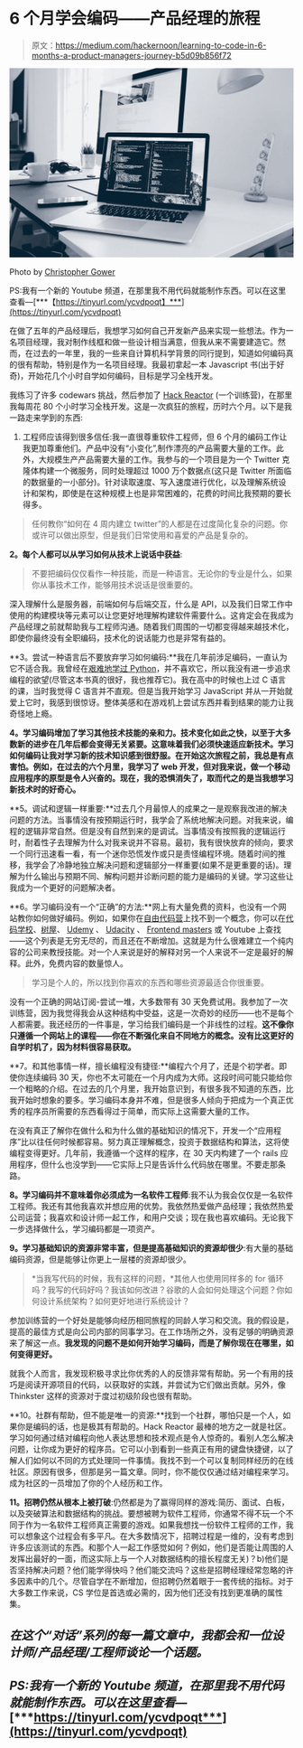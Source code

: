 # 6 个月学会编码——产品经理的旅程

> 原文：<https://medium.com/hackernoon/learning-to-code-in-6-months-a-product-managers-journey-b5d09b856f72>

![](img/83187189c0e9b1cc72df8e2fe5cebcd8.png)

Photo by [Christopher Gower](https://unsplash.com/photos/m_HRfLhgABo?utm_source=unsplash&utm_medium=referral&utm_content=creditCopyText)

PS:我有一个新的 Youtube 频道，在那里我不用代码就能制作东西。可以在这里查看—[***【https://tinyurl.com/ycvdpoqt】***](https://tinyurl.com/ycvdpoqt)

在做了五年的产品经理后，我想学习如何自己开发新产品来实现一些想法。作为一名项目经理，我对制作线框和做一些设计相当满意，但我从来不需要建造它。然而，在过去的一年里，我的一些来自计算机科学背景的同行提到，知道如何编码真的很有帮助，特别是作为一名项目经理。我最初拿起一本 Javascript 书(出于好奇)，开始花几个小时自学如何编码，目标是学习全栈开发。

我练习了许多 codewars 挑战，然后参加了 [Hack Reactor](https://www.hackreactor.com/) (一个训练营)，在那里我每周花 80 个小时学习全栈开发。这是一次疯狂的旅程，历时六个月。以下是我一路走来学到的东西:

1.  工程师应该得到很多信任:我一直很尊重软件工程师，但 6 个月的编码工作让我更加尊重他们。产品中没有“小变化”,制作漂亮的产品需要大量的工作。此外，大规模生产产品需要大量的工作。我参与的一个项目是为一个 Twitter 克隆体构建一个微服务，同时处理超过 1000 万个数据点(这只是 Twitter 所面临的数据量的一小部分)。针对读取速度、写入速度进行优化，以及理解系统设计和架构，即使是在这种规模上也是非常困难的，花费的时间比我预期的要长得多。

> 任何教你“如何在 4 周内建立 twitter”的人都是在过度简化复杂的问题。你或许可以做出原型，但是我们日常使用和喜爱的产品是复杂的。

**2。每个人都可以从学习如何从技术上说话中获益**:

> 不要把编码仅仅看作一种技能，而是一种语言。无论你的专业是什么，如果你从事技术工作，能够用技术说话是很重要的。

深入理解什么是服务器，前端如何与后端交互，什么是 API，以及我们日常工作中使用的构建模块等元素可以让您更好地理解构建软件需要什么。这肯定会在我成为产品经理之前就帮助我与工程师沟通。随着我们周围的一切都变得越来越技术化，即使你最终没有全职编码，技术化的说话能力也是非常有益的。

**3。尝试一种语言后不要放弃学习如何编码:**我在几年前涉足编码，一直认为它不适合我。我曾经在[艰难地学过 Python](https://learnpythonthehardway.org/)，并不喜欢它，所以我没有进一步追求编程的欲望(尽管这本书真的很好，我也推荐它)。我在高中的时候也上过 C 语言的课，当时我觉得 C 语言并不直观。但是当我开始学习 JavaScript 并从一开始就爱上它时，我感到很惊讶。整体美感和在游戏机上尝试东西并看到结果的能力让我奇怪地上瘾。

**4。学习编码增加了学习其他技术技能的亲和力。技术变化如此之快，以至于大多数新的进步在几年后都会变得无关紧要。这意味着我们必须快速适应新技术。学习如何编码让我对学习新的技术知识感到很舒服。在开始这次旅程之前，我总是有点害怕。例如，在过去的六个月里，我学习了 web 开发，但对我来说，做一个移动应用程序的原型是令人兴奋的。现在，我的恐惧消失了，取而代之的是当我想学习新技术时的好奇心。**

**5。调试和逻辑一样重要:**过去几个月最惊人的成果之一是观察我改进的解决问题的方法。当事情没有按预期运行时，我学会了系统地解决问题。对我来说，编程的逻辑非常自然。但是没有自然到来的是调试。当事情没有按照我的逻辑运行时，耐着性子去理解为什么对我来说并不容易。最初，我有很快放弃的倾向，要求一个同行迅速看一看，有一个迷你恐慌发作或只是责怪编程环境。随着时间的推移，我学会了冷静地独立解决问题和逻辑部分一样重要(如果不是更重要的话)。理解为什么输出与预期不同、解构问题并诊断问题的能力是编码的关键。学习这些让我成为一个更好的问题解决者。

**6。学习编码没有一个“正确”的方法:**网上有大量免费的资料，也没有一个网站教你如何做好编码。例如，如果你在[自由代码营](https://www.freecodecamp.org/)上找不到一个概念，你可以在[代码学校](https://www.codeschool.com/)、[树屋](https://teamtreehouse.com/)、 [Udemy](https://www.udemy.com/) 、 [Udacity](https://www.udacity.com/) 、 [Frontend masters](https://frontendmasters.com/) 或 Youtube 上查找——这个列表是无穷无尽的，而且还在不断增加。这就是为什么很难建立一个纯内容的公司来教授技能。对一个人来说是好的解释对另一个人来说不一定是最好的解释。此外，免费内容的数量惊人。

> 学习是个人的，所以找到你喜欢的东西和哪些资源最适合你很重要。

没有一个正确的网站订阅-尝试一堆，大多数带有 30 天免费试用。我参加了一次训练营，因为我觉得我会从这种结构中受益，这是一次奇妙的经历——也不是每个人都需要。我还经历的一件事是，学习给我们编码是一个非线性的过程。**这不像你只遵循一个网站上的课程——你在不断强化来自不同地方的概念。没有比这更好的自学时机了，因为材料很容易获取。**

**7。和其他事情一样，擅长编程没有捷径:**编程六个月了，还是个初学者。即使你连续编码 30 天，你也不太可能在一个月内成为大师。这段时间可能只能给你一个粗略的介绍。在过去的几个月里，我开始意识到，有很多我不知道的东西，比我开始时想象的要多。学习编码本身并不难，但是很多人倾向于把成为一个真正优秀的程序员所需要的东西看得过于简单，而实际上这需要大量的工作。

在没有真正了解你在做什么和为什么做的基础知识的情况下，开发一个“应用程序”比以往任何时候都容易。努力真正理解概念，投资于数据结构和算法，这将使编程变得更好。几年前，我遵循一个这样的程序，在 30 天内构建了一个 rails 应用程序，但什么也没学到——它实际上只是告诉什么代码放在哪里。不要走那条路。

**8。学习编码并不意味着你必须成为一名软件工程师**:我不认为我会仅仅是一名软件工程师。我还有其他我喜欢并想应用的优势。我依然热爱做产品经理；我依然热爱公司运营；我喜欢和设计师一起工作，和用户交谈；现在我也喜欢编码。无论我下一步选择做什么，学习编码都是一项资产。

**9。学习基础知识的资源非常丰富，但是提高基础知识的资源却很少**:有大量的基础编码资源，但是能够让你更上一层楼的资源却很少。

> *当我写代码的时候，我有这样的问题，*其他人也使用同样多的 for 循环吗？我写的代码好吗？我该如何改进？谷歌的人会如何处理这个问题？你如何设计系统架构？如何更好地进行系统设计？

参加训练营的一个好处是能够向经历相同旅程的同龄人学习和交流。我的假设是，提高的最佳方式是向公司内部的同事学习。在工作场所之外，没有足够的明确资源来了解这一点。**我发现的问题不是如何开始学习编码，而是了解你现在在哪里，如何变得更好。**

就我个人而言，我发现积极寻求比你优秀的人的反馈非常有帮助。另一个有用的技巧是阅读开源项目的代码，以获取好的实践，并尝试为它们做出贡献。另外，像 Thinkster 这样的资源对于度过初级阶段也很有帮助。

**10。社群有帮助，但不能是唯一的资源:**找到一个社群，哪怕只是一个人，如果你是编码的话，也是极其有帮助的。Hack Reactor 最棒的地方之一就是社区。学习如何通过结对编程向他人表达思想和技术观点是令人惊奇的。看别人怎么解决问题，让你成为更好的程序员。它可以小到看到一些真正有用的键盘快捷键，以了解人们如何以不同的方式处理同一件事情。我找不到一个可以复制同样经历的在线社区。原因有很多，但那是另一篇文章。同时，你不能仅仅通过结对编程来学习。成为社区的一员增加了你的个人经历和工作。

**11。招聘仍然从根本上被打破**:仍然都是为了赢得同样的游戏:简历、面试、白板，以及突破算法和数据结构的挑战。要想被聘为软件工程师，你通常不得不玩一个不同于作为一名软件工程师真正需要的游戏。如果我想找一份软件工程师的工作，我可以想象这个过程会有多平凡。在大多数情况下，招聘过程是一维的，没有考虑到许多应该测试的东西。和那个人一起工作感觉如何？例如，他们是否能让周围的人发挥出最好的一面，而这实际上与一个人对数据结构的擅长程度无关)？b)他们是否坚持解决问题？他们能学得快吗？他们能交流吗？这些是招聘经理经常忽略的许多因素中的几个。尽管自学在不断增加，但招聘仍然着眼于一套传统的指标。对于大多数工作来说，CS 学位是首选或必需的，因为他们还没有找到更准确的属性集。

## *在这个“对话”系列的每一篇文章中，我都会和一位设计师/产品经理/工程师谈论一个话题。*

## ***PS:我有一个新的 Youtube 频道，在那里我不用代码就能制作东西。可以在这里查看—***[***https://tinyurl.com/ycvdpoqt***](https://tinyurl.com/ycvdpoqt)